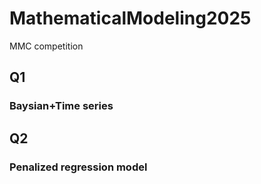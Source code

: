# MathematicalModeling2025
MMC competition


## Q1

### Baysian+Time series


## Q2


### Penalized regression model
